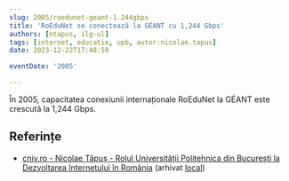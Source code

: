 ```yaml
---
slug: 2005/roedunet-geant-1.244gbps
title: 'RoEduNet se conectează la GÉANT cu 1,244 Gbps'
authors: [ntapus, ilg-ul]
tags: [internet, educatie, upb, autor:nicolae.tapus]
date: 2023-12-22T17:48:59

eventDate: '2005'

---
```


În 2005, capacitatea conexiunii internaționale RoEduNet la GÉANT este
crescută la 1,244 Gbps.

<!-- truncate -->

## Referințe

- [cniv.ro - Nicolae Tăpuș - Rolul Universității Politehnica din București la Dezvoltarea Internetului în România](https://cniv.ro/documents/26/CNIV_Volum_Aniversar_2023_-_Versiune_Online_DPxioQg.pdf)  (arhivat [local](https://cronica-it.github.io/arhiva/))
